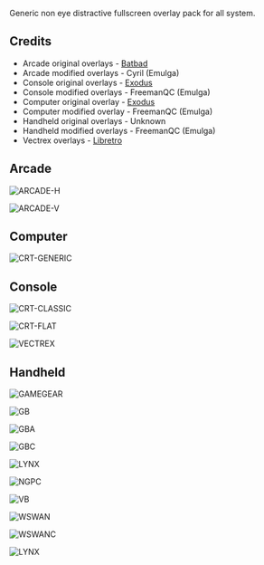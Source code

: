 Generic non eye distractive fullscreen overlay pack for all system.

Credits
-------
- Arcade original overlays - [Batbad](http://simbabbad.blogspot.com/2016/12/artworks-overlays-MAME-RetroArch-WinUAE-1080p.html)
- Arcade modified overlays - Cyril (Emulga)
- Console original overlays - [Exodus](https://forums.libretro.com/t/exodus-crt-tvs-overlays-collection-with-day-and-night-support/9192)
- Console modified overlays - FreemanQC (Emulga)
- Computer original overlay - [Exodus](https://forums.libretro.com/t/exodus-crt-tvs-overlays-collection-with-day-and-night-support/9192)
- Computer modified overlay - FreemanQC (Emulga)
- Handheld original overlays - Unknown
- Handheld modified overlays - FreemanQC (Emulga)
- Vectrex overlays - [Libretro](https://github.com/libretro/overlay-borders/tree/master/1080%20GCE%20Vectrex)


Arcade
------
![ARCADE-H](https://github.com/Emulga/recalbox-overlays/blob/master/system/.config/retroarch/overlay/arcade/arcade-h.png)

![ARCADE-V](https://github.com/Emulga/recalbox-overlays/blob/master/system/.config/retroarch/overlay/arcade/arcade-v.png)

Computer
--------
![CRT-GENERIC](https://github.com/Emulga/recalbox-overlays/blob/master/system/.config/retroarch/overlay/console/crt-generic.png)

Console
-------
![CRT-CLASSIC](https://github.com/Emulga/recalbox-overlays/blob/master/system/.config/retroarch/overlay/console/crt-classic.png)

![CRT-FLAT](https://github.com/Emulga/recalbox-overlays/blob/master/system/.config/retroarch/overlay/console/crt-flat.png)

![VECTREX](https://github.com/Emulga/recalbox-overlays/blob/master/system/.config/retroarch/overlay/console/vectrex.png)

Handheld
--------
![GAMEGEAR](https://github.com/Emulga/recalbox-overlays/blob/master/system/.config/retroarch/overlay/handheld/gamegear.png)

![GB](https://github.com/Emulga/recalbox-overlays/blob/master/system/.config/retroarch/overlay/handheld/gb.png)

![GBA](https://github.com/Emulga/recalbox-overlays/blob/master/system/.config/retroarch/overlay/handheld/gba.png)

![GBC](https://github.com/Emulga/recalbox-overlays/blob/master/system/.config/retroarch/overlay/handheld/gbc.png)

![LYNX](https://github.com/Emulga/recalbox-overlays/blob/master/system/.config/retroarch/overlay/handheld/lynx.png)

![NGPC](https://github.com/Emulga/recalbox-overlays/blob/master/system/.config/retroarch/overlay/handheld/ngpc.png)

![VB](https://github.com/Emulga/recalbox-overlays/blob/master/system/.config/retroarch/overlay/handheld/virtualboy.png)

![WSWAN](https://github.com/Emulga/recalbox-overlays/blob/master/system/.config/retroarch/overlay/handheld/wswan.png)

![WSWANC](https://github.com/Emulga/recalbox-overlays/blob/master/system/.config/retroarch/overlay/handheld/wswanc.png)

![LYNX](https://github.com/Emulga/recalbox-overlays/blob/master/system/.config/retroarch/overlay/handheld/lynx.png)
